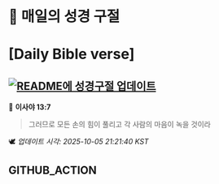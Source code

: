 # 🙏 매일의 성경 구절
# [Daily Bible verse]
## [![README에 성경구절 업데이트](https://github.com/DONGSUKA/first_test/actions/workflows/update-readme-bible.yml/badge.svg)](https://github.com/DONGSUKA/first_test/actions/workflows/update-readme-bible.yml)
<!-- START_BIBLE_VERSE -->
📖 **이사야 13:7**
> 그러므로 모든 손의 힘이 풀리고 각 사람의 마음이 녹을 것이라

🕊️ _업데이트 시각: 2025-10-05 21:21:40 KST_
  <!-- END_BIBLE_VERSE -->
## GITHUB_ACTION
